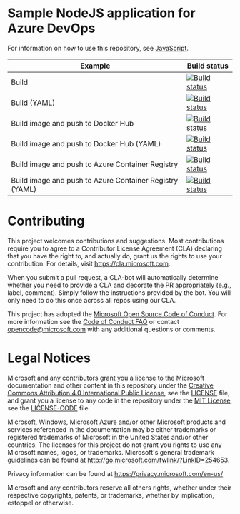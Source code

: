 # Sample NodeJS application for Azure DevOps

For information on how to use this repository, see [JavaScript](https://docs.microsoft.com/vsts/pipelines/languages/javascript).

| Example | Build status |
|---------|--------------|
| Build | [![Build status](https://pipelines-docs.visualstudio.com/docs/_apis/build/status/javascript/nodejs)](https://pipelines-docs.visualstudio.com/docs/_build/latest?definitionId=7) |
| Build (YAML) | [![Build status](https://pipelines-docs.visualstudio.com/docs/_apis/build/status/javascript/nodejs-yaml)](https://pipelines-docs.visualstudio.com/docs/_build/latest?definitionId=8) |
| Build image and push to Docker Hub | [![Build status](https://pipelines-docs.visualstudio.com/docs/_apis/build/status/javascript/nodejs-dockerhub)](https://pipelines-docs.visualstudio.com/docs/_build/latest?definitionId=9) |
| Build image and push to Docker Hub (YAML) | [![Build status](https://pipelines-docs.visualstudio.com/docs/_apis/build/status/javascript/nodejs-dockerhub-yaml)](https://pipelines-docs.visualstudio.com/docs/_build/latest?definitionId=10) |
| Build image and push to Azure Container Registry | [![Build status](https://pipelines-docs.visualstudio.com/docs/_apis/build/status/javascript/nodejs-acr)](https://pipelines-docs.visualstudio.com/docs/_build/latest?definitionId=11) |
| Build image and push to Azure Container Registry (YAML) | [![Build status](https://pipelines-docs.visualstudio.com/docs/_apis/build/status/javascript/nodejs-acr-yaml)](https://pipelines-docs.visualstudio.com/docs/_build/latest?definitionId=12) |

# Contributing

This project welcomes contributions and suggestions.  Most contributions require you to agree to a
Contributor License Agreement (CLA) declaring that you have the right to, and actually do, grant us
the rights to use your contribution. For details, visit https://cla.microsoft.com.

When you submit a pull request, a CLA-bot will automatically determine whether you need to provide
a CLA and decorate the PR appropriately (e.g., label, comment). Simply follow the instructions
provided by the bot. You will only need to do this once across all repos using our CLA.

This project has adopted the [Microsoft Open Source Code of Conduct](https://opensource.microsoft.com/codeofconduct/).
For more information see the [Code of Conduct FAQ](https://opensource.microsoft.com/codeofconduct/faq/) or
contact [opencode@microsoft.com](mailto:opencode@microsoft.com) with any additional questions or comments.

# Legal Notices

Microsoft and any contributors grant you a license to the Microsoft documentation and other content
in this repository under the [Creative Commons Attribution 4.0 International Public License](https://creativecommons.org/licenses/by/4.0/legalcode),
see the [LICENSE](LICENSE) file, and grant you a license to any code in the repository under the [MIT License](https://opensource.org/licenses/MIT), see the
[LICENSE-CODE](LICENSE-CODE) file.

Microsoft, Windows, Microsoft Azure and/or other Microsoft products and services referenced in the documentation
may be either trademarks or registered trademarks of Microsoft in the United States and/or other countries.
The licenses for this project do not grant you rights to use any Microsoft names, logos, or trademarks.
Microsoft's general trademark guidelines can be found at http://go.microsoft.com/fwlink/?LinkID=254653.

Privacy information can be found at https://privacy.microsoft.com/en-us/

Microsoft and any contributors reserve all others rights, whether under their respective copyrights, patents,
or trademarks, whether by implication, estoppel or otherwise.
